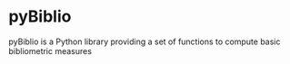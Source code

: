 # pyBiblio
pyBiblio is a Python library providing a set of functions to compute basic bibliometric measures
